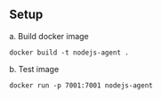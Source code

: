 ## Setup

a. Build docker image

```
docker build -t nodejs-agent .
```

b. Test image

```
docker run -p 7001:7001 nodejs-agent
```

